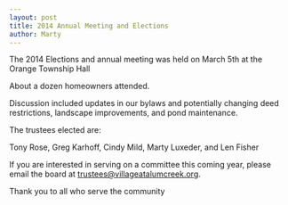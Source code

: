 ```yaml
---
layout: post
title: 2014 Annual Meeting and Elections
author: Marty
---
```


The 2014 Elections and annual meeting was held on March 5th at the Orange
Township Hall

About a dozen homeowners attended.

Discussion included updates in our bylaws and potentially changing deed
restrictions, landscape improvements, and pond maintenance.

The trustees elected are:

Tony Rose, Greg Karhoff, Cindy Mild, Marty Luxeder, and Len Fisher

If you are interested in serving on a committee this coming year, please email
the board at trustees@villageatalumcreek.org.

Thank you to all who serve the community
